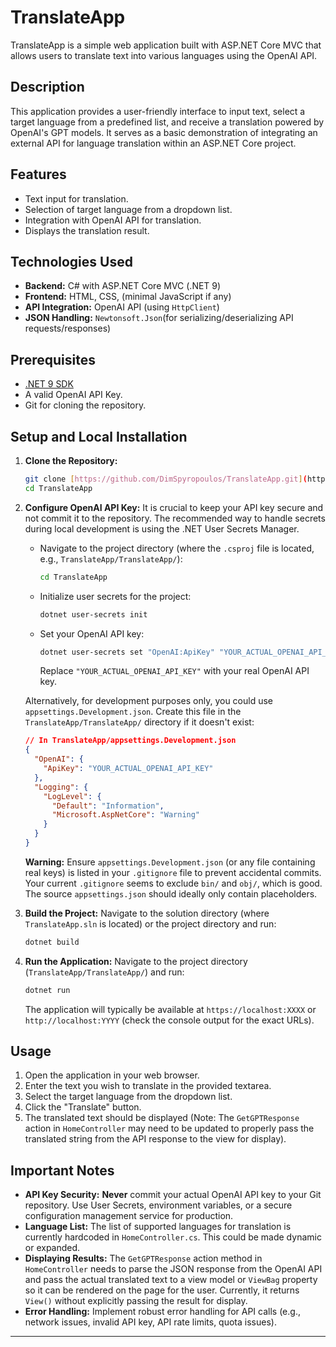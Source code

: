 # TranslateApp

TranslateApp is a simple web application built with ASP.NET Core MVC that allows users to translate text into various languages using the OpenAI API.

## Description

This application provides a user-friendly interface to input text, select a target language from a predefined list, and receive a translation powered by OpenAI's GPT models. It serves as a basic demonstration of integrating an external API for language translation within an ASP.NET Core project.

## Features

* Text input for translation.
* Selection of target language from a dropdown list.
* Integration with OpenAI API for translation.
* Displays the translation result.

## Technologies Used

* **Backend:** C# with ASP.NET Core MVC (.NET 9)
* **Frontend:** HTML, CSS, (minimal JavaScript if any)
* **API Integration:** OpenAI API (using `HttpClient`)
* **JSON Handling:** `Newtonsoft.Json`(for serializing/deserializing API requests/responses)

## Prerequisites

* [.NET 9 SDK](https://dotnet.microsoft.com/download/dotnet/9.0)
* A valid OpenAI API Key.
* Git for cloning the repository.

## Setup and Local Installation

1.  **Clone the Repository:**
    ```bash
    git clone [https://github.com/DimSpyropoulos/TranslateApp.git](https://github.com/DimSpyropoulos/TranslateApp.git)
    cd TranslateApp
    ```

2.  **Configure OpenAI API Key:**
    It is crucial to keep your API key secure and not commit it to the repository. The recommended way to handle secrets during local development is using the .NET User Secrets Manager.

    * Navigate to the project directory (where the `.csproj` file is located, e.g., `TranslateApp/TranslateApp/`):
        ```bash
        cd TranslateApp
        ```
    * Initialize user secrets for the project:
        ```bash
        dotnet user-secrets init
        ```
    * Set your OpenAI API key:
        ```bash
        dotnet user-secrets set "OpenAI:ApiKey" "YOUR_ACTUAL_OPENAI_API_KEY"
        ```
        Replace `"YOUR_ACTUAL_OPENAI_API_KEY"` with your real OpenAI API key.

    Alternatively, for development purposes only, you could use `appsettings.Development.json`. Create this file in the `TranslateApp/TranslateApp/` directory if it doesn't exist:
    ```json
    // In TranslateApp/appsettings.Development.json
    {
      "OpenAI": {
        "ApiKey": "YOUR_ACTUAL_OPENAI_API_KEY"
      },
      "Logging": {
        "LogLevel": {
          "Default": "Information",
          "Microsoft.AspNetCore": "Warning"
        }
      }
    }
    ```
    **Warning:** Ensure `appsettings.Development.json` (or any file containing real keys) is listed in your `.gitignore` file to prevent accidental commits. Your current `.gitignore` seems to exclude `bin/` and `obj/`, which is good. The source `appsettings.json` should ideally only contain placeholders.

3.  **Build the Project:**
    Navigate to the solution directory (where `TranslateApp.sln` is located) or the project directory and run:
    ```bash
    dotnet build
    ```

4.  **Run the Application:**
    Navigate to the project directory (`TranslateApp/TranslateApp/`) and run:
    ```bash
    dotnet run
    ```
    The application will typically be available at `https://localhost:XXXX` or `http://localhost:YYYY` (check the console output for the exact URLs).

## Usage

1.  Open the application in your web browser.
2.  Enter the text you wish to translate in the provided textarea.
3.  Select the target language from the dropdown list.
4.  Click the "Translate" button.
5.  The translated text should be displayed (Note: The `GetGPTResponse` action in `HomeController` may need to be updated to properly pass the translated string from the API response to the view for display).

## Important Notes

* **API Key Security:** **Never** commit your actual OpenAI API key to your Git repository. Use User Secrets, environment variables, or a secure configuration management service for production.
* **Language List:** The list of supported languages for translation is currently hardcoded in `HomeController.cs`. This could be made dynamic or expanded.
* **Displaying Results:** The `GetGPTResponse` action method in `HomeController` needs to parse the JSON response from the OpenAI API and pass the actual translated text to a view model or `ViewBag` property so it can be rendered on the page for the user. Currently, it returns `View()` without explicitly passing the result for display.
* **Error Handling:** Implement robust error handling for API calls (e.g., network issues, invalid API key, API rate limits, quota issues).

---
